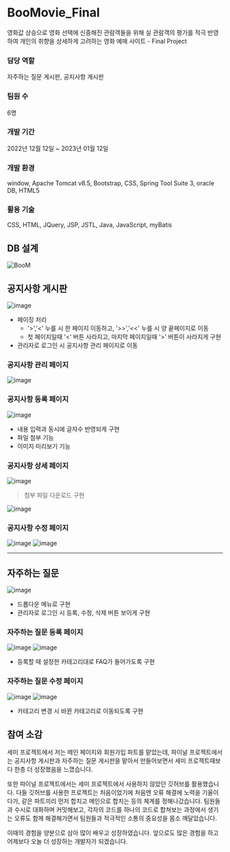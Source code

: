 # BooMovie_Final
영화값 상승으로 영화 선택에 신중해진 관람객들을 위해 실 관람객의 평가를 적극 반영하여 개인의 취향을 상세하게 고려하는 영화 예매 사이트 - Final Project

### 담당 역할 
자주하는 질문 게시판, 공지사항 게시판

### 팀원 수
6명

### 개발 기간
2022년 12월 12일 ~ 2023년 01월 12일

### 개발 환경 
window, Apache Tomcat v8.5, Bootstrap, CSS, Spring Tool Suite 3, oracle DB, HTML5

### 활용 기술 
CSS, HTML, JQuery, JSP, JSTL, Java, JavaScript, myBatis

## DB 설계
![BooM](https://user-images.githubusercontent.com/106478906/234247179-e0944af8-5c35-476e-b02a-c8c40fa82758.png)


## 공지사항 게시판
![image](https://user-images.githubusercontent.com/106478906/233557976-2e8d262f-d2e2-4aed-a8bb-e8282b965a34.png)

- 페이징 처리
  - '>','<' 누를 시 한 페이지 이동하고, '>>','<<' 누를 시 양 끝페이지로 이동
  - 첫 페이지일때 '<' 버튼 사라지고, 마지막 페이지일때 '>' 버튼이 사라지게 구현
- 관리자로 로그인 시 공지사항 관리 페이지로 이동

### 공지사항 관리 페이지
![image](https://user-images.githubusercontent.com/106478906/233557607-0c7a7ca2-e9ca-4291-a298-b73850a624fe.png)

### 공지사항 등록 페이지
![image](https://user-images.githubusercontent.com/106478906/233558542-aa78fa11-869c-4cb3-8e7d-efa391c06b51.png)

- 내용 입력과 동시에 글자수 반영되게 구현
- 파일 첨부 기능
- 이미지 미리보기 기능

### 공지사항 상세 페이지
![image](https://user-images.githubusercontent.com/106478906/233562192-b9813294-dac7-4a9f-bc9c-d2b6d53a8146.png)

> 첨부 파일 다운로드 구현

![image](https://user-images.githubusercontent.com/106478906/233560805-2357bbe0-3992-4fdd-bd92-3e8015f71b36.png)

### 공지사항 수정 페이지
![image](https://user-images.githubusercontent.com/106478906/233561345-f3a96d24-34a9-4a10-a051-c22af6bf5396.png)
![image](https://user-images.githubusercontent.com/106478906/233562442-84c9d20b-b5b6-4e20-8ab2-919343fcee14.png)

---


## 자주하는 질문
![image](https://user-images.githubusercontent.com/106478906/233574273-2a34e1ef-eb6e-4230-9bfe-b57b7bd274df.png)
- 드롭다운 메뉴로 구현
- 관리자로 로그인 시 등록, 수정, 삭제 버튼 보이게 구현

### 자주하는 질문 등록 페이지
![image](https://user-images.githubusercontent.com/106478906/233575257-76599472-5af5-4898-b11b-985b107099aa.png)
![image](https://user-images.githubusercontent.com/106478906/233575928-bbfafbd9-d012-49eb-ba47-0707ce8e303c.png)
- 등록할 때 설정한 카테고리대로 FAQ가 들어가도록 구현

### 자주하는 질문 수정 페이지
![image](https://user-images.githubusercontent.com/106478906/233576438-83c00df4-bb97-461b-b001-3b819325b84a.png)
![image](https://user-images.githubusercontent.com/106478906/233576505-c4f7b0dc-7656-43d5-9b8a-9c6307de256d.png)
- 카테고리 변경 시  바뀐 카테고리로 이동되도록 구현

## 참여 소감
세미 프로젝트에서 저는 메인 페이지와 회원가입 파트를 맡았는데, 파이널 프로젝트에서는 공지사항 게시판과 자주하는 질문 게시판을 맡아서 만들어보면서 세미 프로젝트때보다 한층 더 성장했음을 느꼈습니다.

또한 파이널 프로젝트에서는 세미 프로젝트에서 사용하지 않았던 깃허브를 활용했습니다.
다들 깃허브를 사용한 프로젝트는 처음이었기에 처음엔 오류 해결에 노력을 기울이다가, 같은 파트끼리 먼저 합치고 메인으로 합치는 등의 체계를 정해나갔습니다.
팀원들과 수시로 대화하며 커밋해보고, 각자의 코드를 하나의 코드로 합쳐보는 과정에서 생기는 오류도 함께 해결해가면서 팀원들과 적극적인 소통의 중요성을 몸소 깨달았습니다.

이때의 경험을 양분으로 삼아 많이 배우고 성장하였습니다. 앞으로도 많은 경험을 하고 어제보다 오늘 더 성장하는 개발자가 되겠습니다.








